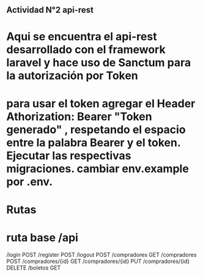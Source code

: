 ## Actividad N°2 api-rest

# Aqui se encuentra el api-rest desarrollado con el framework laravel y hace uso de Sanctum para la autorización por Token
# para usar el token agregar el Header Athorization: Bearer "Token generado" , respetando el espacio entre la palabra Bearer y el token. Ejecutar las respectivas migraciones. cambiar env.example por .env.

# Rutas

# ruta base /api

/login POST
/register POST
/logout POST
/compradores GET
/compradores POST
/compradores/{id} GET
/compradores/{id} PUT
/compradores/{id} DELETE
/boletos GET


